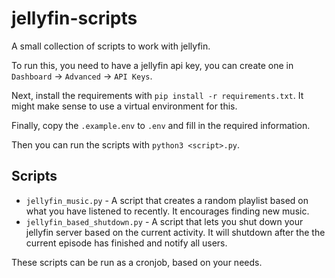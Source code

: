 # jellyfin-scripts
A small collection of scripts to work with jellyfin.

To run this, you need to have a jellyfin api key, you can create one in `Dashboard` -> `Advanced` -> `API Keys`.

Next, install the requirements with `pip install -r requirements.txt`. 
It might make sense to use a virtual environment for this.

Finally, copy the `.example.env` to `.env` and fill in the required information.

Then you can run the scripts with `python3 <script>.py`.

## Scripts
- `jellyfin_music.py` - A script that creates a random playlist based on what you have listened to recently. It encourages finding new music.
- `jellyfin_based_shutdown.py` - A script that lets you shut down your jellyfin server based on the current activity. It will shutdown after the the current episode has finished and notify all users.

These scripts can be run as a cronjob, based on your needs.